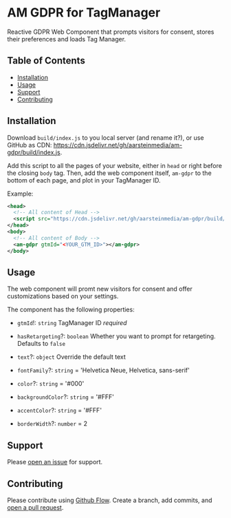 # AM GDPR for TagManager

Reactive GDPR Web Component that prompts visitors for consent, stores their preferences and loads Tag Manager.

## Table of Contents

- [Installation](#installation)
- [Usage](#usage)
- [Support](#support)
- [Contributing](#contributing)

## Installation

Download `build/index.js` to you local server (and rename it?), or use GitHub as CDN: https://cdn.jsdelivr.net/gh/aarsteinmedia/am-gdpr/build/index.js.

Add this script to all the pages of your website, either in `head` or right before the closing `body` tag. Then, add the web component itself, `am-gdpr` to the bottom of each page, and plot in your TagManager ID.

Example:
```xml
<head>
  <!-- All content of Head -->
  <script src="https://cdn.jsdelivr.net/gh/aarsteinmedia/am-gdpr/build/index.js"></script>
</head>
<body>
  <!-- All content of Body -->
  <am-gdpr gtmId="<YOUR_GTM_ID>"></am-gdpr>
</body>
```

## Usage

The web component will promt new visitors for consent and offer customizations based on your settings.

The component has the following properties:
- `gtmId`!: `string` TagManager ID *required*
- `hasRetargeting`?: `boolean` Whether you want to prompt for retargeting. Defaults to `false`
- `text`?: `object` Override the default text

- `fontFamily`?: `string` = 'Helvetica Neue, Helvetica, sans-serif'
- `color`?: `string` = '#000'
- `backgroundColor`?: `string` = '#FFF'
- `accentColor`?: `string` = '#FFF'
- `borderWidth`?: `number` = 2


## Support

Please [open an issue](https://github.com/aarsteinmedia/am-gdpr/issues/new) for support.

## Contributing

Please contribute using [Github Flow](https://guides.github.com/introduction/flow/). Create a branch, add commits, and [open a pull request](https://github.com/fraction/readme-boilerplate/compare/).